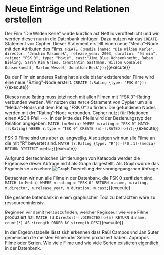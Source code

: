 # Neue Einträge und Relationen erstellen
Der Film "Die Wilden Kerle" wurde kürzlich auf Netflix veröffentlicht und wir werden diesen nun in die Datenbank einfügen.
Dazu nutzen wir das `CREATE`-Statement von Cypher.
Dieses Statement erstellt einen neue "Media"-Node mit den Attributen des Films.
`CREATE (:Media {name: "Die Wilden Kerle", director: "Joachim Masannek", release_year: 2003, duration: "94 min", rating: "FSK 0", type: "Movie", cast:"Jimi Blue Ochsenknecht, Raban Bieling, Sarah Kim Gries, Constantin Gastmann, Wilson Gonzalez Ochsenknecht, Marlon Wessel, Jonathan Beck"});`{{execute}}

Da der Film ein anderes Rating hat als die bisher existierenden Filme wird eine neue "Rating"-Node erstellt.
`CREATE (:Rating {type: "FSK 0"});`{{execute}}

Dieses neue Rating muss jetzt noch mit allen Filmen mit "FSK 0"-Rating verbunden werden.
Wir nutzen das `MATCH`-Statement von Cypher um alle "Media"-Nodes mit dem Rating "FSK 0" zu finden.
Die gefundenen Nodes werden mit der "Rating"-Node verbunden.
Cypher nutzt für Relationen einen ASCII-Pfeil `-->`.
In der Mitte des Pfeils wird der Beziehungstyp der Relation angegeben.
`MATCH (m:Media) WHERE m.rating = "FSK 0" MATCH (r:Rating) WHERE r.type = "FSK 0" CREATE (m)-[:RATED]->(r);`{{execute}}

FSK 0 Filme sind uns aber zu langweilig.
Also zeigen wir nun alle Filme an die mit "R" bewertet sind.
`MATCH (r:Rating {type: "R"})-[*0..1]-(media) RETURN DISTINCT media;`{{execute}}

Aufgrund der technischen Limitierungen von Katacoda werden die Ergebnisse dieser Abfrage nicht als Graph dargestellt.
Als Graph würde das Ergebnis so aussehen:
![Graph Darstellung der vorangegangenen Abfrage](/images/graph%20(2).png)

Betrachten wir nun alle Filme in der Datenbank, die FSK 0 zertfiziert sind.
`MATCH (m:Media) WHERE m.rating = "FSK 0" RETURN m.name, m.rating, m.director, m.release_year, m.duration, m.cast;`{{execute}}

Die gesamte Datenbank in einem graphischen Tool zu betrachten wäre zu ressourcenintensiv.

Beginnen wir damit herauszufinden, welcher Regisseur wie viele Filme produziert hat.
`MATCH (d:Director)-[:DIRECTED]->(m) RETURN d.name, count(*) AS strength ORDER BY strength DESC`{{execute}}

In der Ergebnistabelle lässt sich erkennen dass Raúl Campos und Jan Suter gemeinsam die meisten Filme oder Serien produziert haben.
Appropos Filme oder Serien. Wie viele Filme und wie viele Serien existieren eigentlich in der Datenbank.